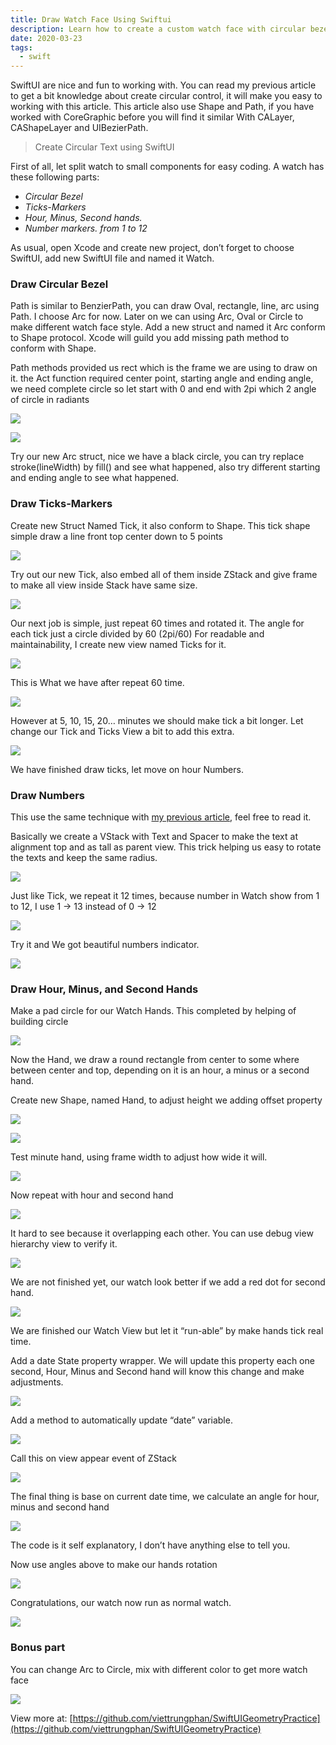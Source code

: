 ```yaml
---
title: Draw Watch Face Using Swiftui
description: Learn how to create a custom watch face with circular bezel, ticks, numbers, and moving hands using SwiftUI Shapes, Paths, and real-time updates in this step-by-step guide.
date: 2020-03-23
tags:
  - swift
---
```


SwiftUI are nice and fun to working with. You can read my previous article to get a bit knowledge about create circular control, it will make you easy to working with this article. This article also use Shape and Path, if you have worked with CoreGraphic before you will find it similar With CALayer, CAShapeLayer and UIBezierPath.

> Create Circular Text using SwiftUI

First of all, let split watch to small components for easy coding. A watch has these following parts:

- _Circular Bezel_
- _Ticks-Markers_
- _Hour, Minus, Second hands._
- _Number markers. from 1 to 12_

As usual, open Xcode and create new project, don’t forget to choose SwiftUI, add new SwiftUI file and named it Watch.

### Draw Circular Bezel

Path is similar to BenzierPath, you can draw Oval, rectangle, line, arc using Path.
I choose Arc for now. Later on we can using Arc, Oval or Circle to make different watch face style.
Add a new struct and named it Arc conform to Shape protocol.
Xcode will guild you add missing path method to conform with Shape.

Path methods provided us rect which is the frame we are using to draw on it.
the Act function required center point, starting angle and ending angle, we need complete circle so let start with 0 and end with 2pi which 2 angle of circle in radiants

![](assets/draw-watch-face-using-swiftui_9054ef9952d75edd68df70ced08a4374_md5.webp)

![](assets/draw-watch-face-using-swiftui_76624a28445c749c81b50d7c39444ac1_md5.webp)

Try our new Arc struct, nice we have a black circle, you can try replace stroke(lineWidth) by fill() and see what happened, also try different starting and ending angle to see what happened.

### Draw Ticks-Markers

Create new Struct Named Tick, it also conform to Shape.
This tick shape simple draw a line front top center down to 5 points

![](assets/draw-watch-face-using-swiftui_6fd475833c3e5bf231d0a1b5c66f36a1_md5.webp)

Try out our new Tick, also embed all of them inside ZStack and give frame to make all view inside Stack have same size.

![](assets/draw-watch-face-using-swiftui_02b6127060bc0a8b7b2ed8f9e27932d9_md5.webp)

Our next job is simple, just repeat 60 times and rotated it.
The angle for each tick just a circle divided by 60 (2pi/60)
For readable and maintainability, I create new view named Ticks for it.

![](assets/draw-watch-face-using-swiftui_825170f610ff118e6ca60e6a20bf6673_md5.webp)

This is What we have after repeat 60 time.

![](assets/draw-watch-face-using-swiftui_9893a8992e67501a431b66be2f573212_md5.webp)

However at 5, 10, 15, 20… minutes we should make tick a bit longer.
Let change our Tick and Ticks View a bit to add this extra.

![](assets/draw-watch-face-using-swiftui_db13dc3f187742fbc3806a3faf95c321_md5.webp)

We have finished draw ticks, let move on hour Numbers.

### Draw Numbers

This use the same technique with [my previous article](https://medium.com/@phanviettrung/create-circular-text-using-swiftui-32cd7e5b6414), feel free to read it.

Basically we create a VStack with Text and Spacer to make the text at alignment top and as tall as parent view. This trick helping us easy to rotate the texts and keep the same radius.

![](assets/draw-watch-face-using-swiftui_bf7e847b9d6f525d83c00b064178362b_md5.webp)

Just like Tick, we repeat it 12 times, because number in Watch show from 1 to 12, I use 1 -> 13 instead of 0 -> 12

![](assets/draw-watch-face-using-swiftui_ec7fa0f45d8d452407b23dd299ba4df1_md5.webp)

Try it and We got beautiful numbers indicator.

![](assets/draw-watch-face-using-swiftui_135752868b2e9b57c2e9b252a68d6a2d_md5.webp)

### Draw Hour, Minus, and Second Hands

Make a pad circle for our Watch Hands. This completed by helping of building circle

![](assets/draw-watch-face-using-swiftui_d61b193f367f89629d4d3f4637001158_md5.webp)

Now the Hand, we draw a round rectangle from center to some where between center and top, depending on it is an hour, a minus or a second hand.

Create new Shape, named Hand, to adjust height we adding offset property

![](assets/draw-watch-face-using-swiftui_8e0070c6558d165208af627d5d128e30_md5.webp)

![](assets/draw-watch-face-using-swiftui_17aa6318aafb9fff34aaa10f6d38cfd1_md5.webp)

Test minute hand, using frame width to adjust how wide it will.

![](assets/draw-watch-face-using-swiftui_677b0fdbf3eddf813c65c1a4b03facc8_md5.webp)

Now repeat with hour and second hand

![](assets/draw-watch-face-using-swiftui_cf25ca4271503a2598b2ee327ca1c5a1_md5.webp)

It hard to see because it overlapping each other. You can use debug view hierarchy view to verify it.

![](assets/draw-watch-face-using-swiftui_c518a8b09cd378ce2277c834453383fa_md5.webp)

We are not finished yet, our watch look better if we add a red dot for second hand.

![](assets/draw-watch-face-using-swiftui_086f194966e7d9ea5915a6c1fe7b0be0_md5.webp)

We are finished our Watch View but let it “run-able” by make hands tick real time.

Add a date State property wrapper. We will update this property each one second, Hour, Minus and Second hand will know this change and make adjustments.

![](assets/draw-watch-face-using-swiftui_befcff914e798c46c4244d1dffbb5282_md5.webp)

Add a method to automatically update “date” variable.

![](assets/draw-watch-face-using-swiftui_11774d63139169af2acacd716157c8dd_md5.webp)

Call this on view appear event of ZStack

![](assets/draw-watch-face-using-swiftui_0f17e4f9c09fda63825ec1414269213e_md5.webp)

The final thing is base on current date time, we calculate an angle for hour, minus and second hand

![](assets/draw-watch-face-using-swiftui_4f565c4cc944f29623fe1fb8a9255d11_md5.webp)

The code is it self explanatory, I don’t have anything else to tell you.

Now use angles above to make our hands rotation

![](assets/draw-watch-face-using-swiftui_cfad5beb3ea58b7d6432a569afb0caf9_md5.webp)

Congratulations, our watch now run as normal watch.

![](assets/draw-watch-face-using-swiftui_397bf52e863bd1e23b8d6ba2f5f11154_md5.webp)

### Bonus part

You can change Arc to Circle, mix with different color to get more watch face

![](assets/draw-watch-face-using-swiftui_8650c87b9f9651707bb5969d0d0fbe6d_md5.webp)

View more at: [https://github.com/viettrungphan/SwiftUIGeometryPractice](https://github.com/viettrungphan/SwiftUIGeometryPractice)

